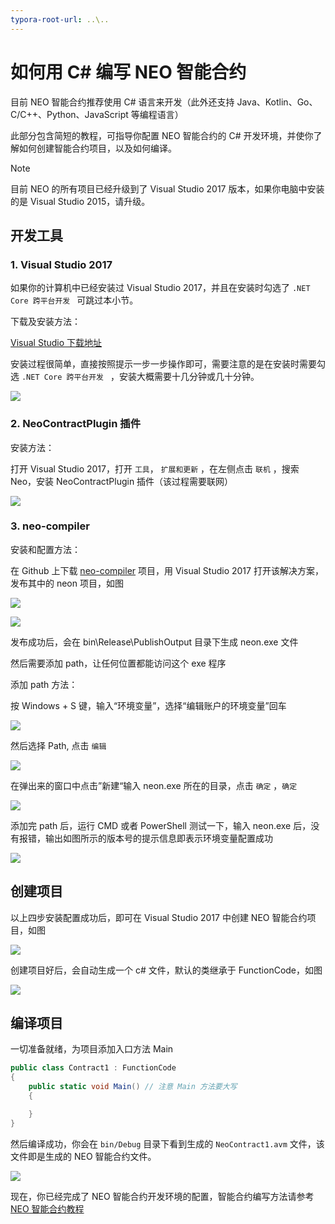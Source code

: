 ```yaml
---
typora-root-url: ..\..
---
```


# 如何用 C# 编写 NEO 智能合约

目前 NEO 智能合约推荐使用 C# 语言来开发（此外还支持 Java、Kotlin、Go、C/C++、Python、JavaScript 等编程语言）

此部分包含简短的教程，可指导你配置 NEO 智能合约的 C# 开发环境，并使你了解如何创建智能合约项目，以及如何编译。

   > [!Note]
   > 目前 NEO 的所有项目已经升级到了 Visual Studio 2017 版本，如果你电脑中安装的是 Visual Studio 2015，请升级。

## 开发工具

### 1. Visual Studio 2017

如果你的计算机中已经安装过 Visual Studio 2017，并且在安装时勾选了 `.NET Core 跨平台开发 ` 可跳过本小节。

下载及安装方法：

[Visual Studio 下载地址](https://www.visualstudio.com/products/visual-studio-community-vs)

安装过程很简单，直接按照提示一步一步操作即可，需要注意的是在安装时需要勾选 `.NET Core 跨平台开发 ` ，安装大概需要十几分钟或几十分钟。

![](assets/install_core_cross_platform_development_toolset.jpg)

### 2. NeoContractPlugin 插件

安装方法：

打开 Visual Studio 2017，打开 ` 工具 `， ` 扩展和更新 ` ，在左侧点击 ` 联机 ` ，搜索 Neo，安装 NeoContractPlugin 插件（该过程需要联网）

![](assets/download_and_install_smart_contract_plugin.jpg)

### 3. neo-compiler

安装和配置方法：

在 Github 上下载 [neo-compiler](https://github.com/neo-project/neo-compiler) 项目，用 Visual Studio 2017 打开该解决方案，发布其中的 neon 项目，如图

![](assets/publish_neo_compiler_msil_project.jpg)

![](assets/publish_and_profile_settings.jpg)

发布成功后，会在 bin\Release\PublishOutput 目录下生成 neon.exe 文件

然后需要添加 path，让任何位置都能访问这个 exe 程序

添加 path 方法：

按 Windows + S 键，输入“环境变量”，选择“编辑账户的环境变量”回车

![](assets/2017-06-07_12-07-03.png)


然后选择 Path, 点击 ` 编辑 `

![](assets/2017-06-07_11-35-28.png)

在弹出来的窗口中点击”新建“输入 neon.exe 所在的目录，点击 ` 确定 ` ，` 确定 `

![](assets/2017-06-07_11-29-16.png)

添加完 path 后，运行 CMD 或者 PowerShell 测试一下，输入 neon.exe 后，没有报错，输出如图所示的版本号的提示信息即表示环境变量配置成功

![](assets/powershell_enviornment_variabled_updated_correctly.png)

## 创建项目

以上四步安装配置成功后，即可在 Visual Studio 2017 中创建 NEO 智能合约项目，如图

![](assets/new_smart_contract_project.png)

创建项目好后，会自动生成一个 c# 文件，默认的类继承于 FunctionCode，如图

![](/assets/smart_contract_function_code.png)

## 编译项目

一切准备就绪，为项目添加入口方法 Main

```c#
public class Contract1 : FunctionCode
{
    public static void Main() // 注意 Main 方法要大写
    {

    }
}
```

然后编译成功，你会在 `bin/Debug` 目录下看到生成的 `NeoContract1.avm` 文件，该文件即是生成的 NEO 智能合约文件。

![](assets/compile_smart_contract.jpg)

现在，你已经完成了 NEO 智能合约开发环境的配置，智能合约编写方法请参考 [NEO 智能合约教程](tutorial.md)

